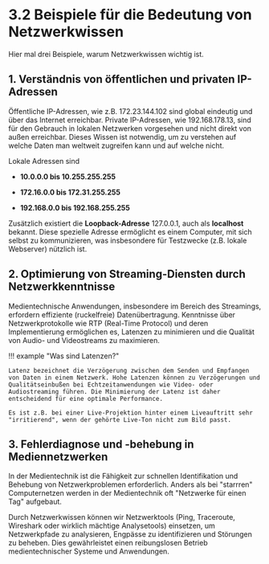 # 3.2 Beispiele für die Bedeutung von Netzwerkwissen

Hier mal drei Beispiele, warum Netzwerkwissen wichtig ist.

## 1. Verständnis von öffentlichen und privaten IP-Adressen

Öffentliche IP-Adressen, wie z.B. 172.23.144.102 sind global eindeutig und über das Internet erreichbar. Private IP-Adressen, wie 192.168.178.13, sind für den  Gebrauch in lokalen Netzwerken vorgesehen und nicht direkt von außen erreichbar. Dieses Wissen ist notwendig, um zu verstehen auf welche Daten man weltweit zugreifen kann und auf welche nicht.

Lokale Adressen sind 

- **10.0.0.0 bis 10.255.255.255**

- **172.16.0.0 bis 172.31.255.255**

- **192.168.0.0 bis 192.168.255.255**


Zusätzlich existiert die **Loopback-Adresse** 127.0.0.1, auch als **localhost** bekannt. Diese spezielle Adresse ermöglicht es einem Computer, mit sich selbst zu kommunizieren, was insbesondere für Testzwecke (z.B. lokale Webserver) nützlich ist. 


## 2. Optimierung von Streaming-Diensten durch Netzwerkkenntnisse

Medientechnische Anwendungen, insbesondere im Bereich des Streamings, erfordern effiziente (ruckelfreie) Datenübertragung. Kenntnisse über Netzwerkprotokolle wie RTP (Real-Time Protocol) und deren Implementierung ermöglichen es, Latenzen zu minimieren und die Qualität von Audio- und Videostreams zu maximieren. 

!!! example "Was sind Latenzen?"

    Latenz bezeichnet die Verzögerung zwischen dem Senden und Empfangen von Daten in einem Netzwerk. Hohe Latenzen können zu Verzögerungen und Qualitätseinbußen bei Echtzeitanwendungen wie Video- oder Audiostreaming führen. Die Minimierung der Latenz ist daher entscheidend für eine optimale Performance.

    Es ist z.B. bei einer Live-Projektion hinter einem Liveauftritt sehr "irritierend", wenn der gehörte Live-Ton nicht zum Bild passt.


## 3. Fehlerdiagnose und -behebung in Mediennetzwerken

In der Medientechnik ist die Fähigkeit zur schnellen Identifikation und Behebung von Netzwerkproblemen erforderlich. Anders als bei "starrren" Computernetzen werden in der Medientechnik oft "Netzwerke für einen Tag" aufgebaut.
 
Durch Netzwerkwissen können wir Netzwerktools (Ping, Traceroute, Wireshark oder wirklich mächtige Analysetools) einsetzen, um Netzwerkpfade zu analysieren, Engpässe zu identifizieren und Störungen zu beheben. Dies gewährleistet einen reibungslosen Betrieb medientechnischer Systeme und Anwendungen.
